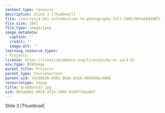 ```yaml
---
content_type: resource
description: Slide 3 [Thumbnail]
file: /courses/4-341-introduction-to-photography-fall-2002/0b5ab80180784f2e28850156ffeba8bf_braddock13.jpg
file_size: 2041
file_type: image/jpeg
image_metadata:
  caption: ''
  credit: ''
  image-alt: ''
learning_resource_types:
- Projects
license: https://creativecommons.org/licenses/by-nc-sa/4.0/
ocw_type: OCWImage
parent_title: Projects
parent_type: CourseSection
parent_uid: 34260936-dd81-9b86-831b-996996bc9909
resourcetype: Image
title: braddock13.jpg
uid: 0b5ab801-8078-4f2e-2885-0156ffeba8bf
---
```

Slide 3 [Thumbnail]